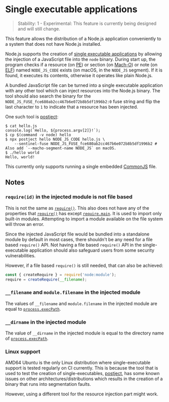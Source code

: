# Single executable applications

<!--introduced_in=REPLACEME-->

> Stability: 1 - Experimental: This feature is currently being designed and will
> still change.

<!-- source_link=lib/internal/main/single_executable_application.js -->

This feature allows the distribution of a Node.js application conveniently to a
system that does not have Node.js installed.

Node.js supports the creation of [single executable applications][] by allowing
the injection of a JavaScript file into the `node` binary. During start up, the
program checks if a resource (on [PE][]) or section (on [Mach-O][]) or note (on
[ELF][]) named `NODE_JS_CODE` exists (on macOS, in the `NODE_JS` segment). If it
is found, it executes its contents, otherwise it operates like plain Node.js.

A bundled JavaScript file can be turned into a single executable application
with any other tool which can inject resources into the Node.js binary. The tool
should also search the binary for the
`NODE_JS_FUSE_fce680ab2cc467b6e072b8b5df1996b2:0` fuse string and flip the last
character to `1` to indicate that a resource has been injected.

One such tool is [postject][]:

```console
$ cat hello.js
console.log(`Hello, ${process.argv[2]}!`);
$ cp $(command -v node) hello
$ npx postject hello NODE_JS_CODE hello.js \
    --sentinel-fuse NODE_JS_FUSE_fce680ab2cc467b6e072b8b5df1996b2 # Also add `--macho-segment-name NODE_JS` on macOS.
$ ./hello world
Hello, world!
```

This currently only supports running a single embedded [CommonJS][] file.

## Notes

### `require(id)` in the injected module is not file based

This is not the same as [`require()`][]. This also does not have any of the
properties that [`require()`][] has except [`require.main`][]. It is used to
import only built-in modules. Attempting to import a module available on the
file system will throw an error.

Since the injected JavaScript file would be bundled into a standalone module by
default in most cases, there shouldn't be any need for a file based `require()`
API. Not having a file based `require()` API in the single-executable
application should also safeguard users from some security vulnerabilities.

However, if a file based `require()` is still needed, that can also be achieved:

```js
const { createRequire } = require('node:module');
require = createRequire(__filename);
```

### `__filename` and `module.filename` in the injected module

The values of `__filename` and `module.filename` in the injected module are
equal to [`process.execPath`][].

### `__dirname` in the injected module

The value of `__dirname` in the injected module is equal to the directory name
of [`process.execPath`][].

### Linux support

AMD64 Ubuntu is the only Linux distribution where single-executable support is
tested regularly on CI currently. This is because the tool that is used to test
the creation of single-executables, [postject][], has some known issues on other
architectures/distributions which results in the creation of a binary that runs
into segmentation faults.

However, using a different tool for the resource injection part might work.

[CommonJS]: modules.md#modules-commonjs-modules
[ELF]: https://en.wikipedia.org/wiki/Executable_and_Linkable_Format
[Mach-O]: https://en.wikipedia.org/wiki/Mach-O
[PE]: https://en.wikipedia.org/wiki/Portable_Executable
[`process.execPath`]: process.md#processexecpath
[`require()`]: modules.md#requireid
[`require.main`]: modules.md#accessing-the-main-module
[postject]: https://github.com/nodejs/postject
[single executable applications]: https://github.com/nodejs/single-executable
